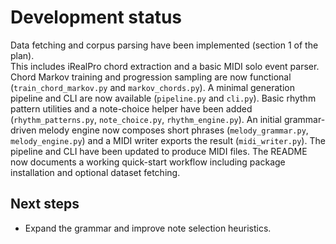 # Development status

Data fetching and corpus parsing have been implemented (section 1 of the plan).\
This includes iRealPro chord extraction and a basic MIDI solo event parser.\
Chord Markov training and progression sampling are now functional (`train_chord_markov.py` and `markov_chords.py`).
A minimal generation pipeline and CLI are now available (`pipeline.py` and `cli.py`).
Basic rhythm pattern utilities and a note-choice helper have been added (`rhythm_patterns.py`, `note_choice.py`, `rhythm_engine.py`).
An initial grammar-driven melody engine now composes short phrases (`melody_grammar.py`, `melody_engine.py`) and a MIDI writer exports the result (`midi_writer.py`). The pipeline and CLI have been updated to produce MIDI files.
The README now documents a working quick-start workflow including package installation and optional dataset fetching.

## Next steps

- Expand the grammar and improve note selection heuristics.
